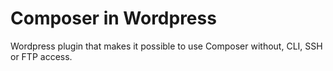 # Composer in Wordpress

Wordpress plugin that makes it possible to use Composer without, CLI, SSH or FTP access.

